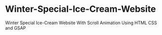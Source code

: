 # Winter-Special-Ice-Cream-Website
Winter Special Ice-Cream Website With Scroll Animation Using HTML CSS and GSAP 
